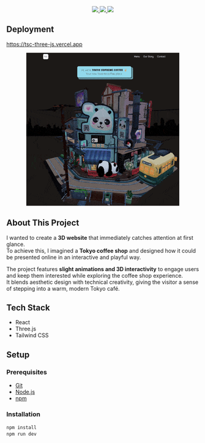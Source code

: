 <p align="center">
  <a href="https://reactjs.org/" target="_blank">
    <img src="https://img.shields.io/badge/React-20232A?style=for-the-badge&logo=react&logoColor=61DAFB" />
  </a>
  <a href="https://threejs.org/" target="_blank">
    <img src="https://img.shields.io/badge/Three.js-000000?style=for-the-badge&logo=three.js&logoColor=white" />
  </a>
  <a href="https://tailwindcss.com/" target="_blank">
    <img src="https://img.shields.io/badge/Tailwind_CSS-06B6D4?style=for-the-badge&logo=tailwindcss&logoColor=white" />
  </a>
</p>

## Deployment

<a href="https://tsc-three-js.vercel.app/" target="_blank">
  <p>https://tsc-three-js.vercel.app</p>
</a>
<div align="center">
   <img src="public/demo/tsc-main.gif" alt='gif of deployed site' />
</div>

## About This Project

I wanted to create a **3D website** that immediately catches attention at first glance.  
To achieve this, I imagined a **Tokyo coffee shop** and designed how it could be presented online in an interactive and playful way.

The project features **slight animations and 3D interactivity** to engage users and keep them interested while exploring the coffee shop experience.  
It blends aesthetic design with technical creativity, giving the visitor a sense of stepping into a warm, modern Tokyo café.

## Tech Stack

<ul>
  <li>React</li>
  <li>Three.js</li>
  <li>Tailwind CSS</li>
</ul>

## Setup

### Prerequisites

<ul>
<li><a href="https://git-scm.com/" rel="nofollow">Git</a></li>
<li><a href="https://nodejs.org/en" rel="nofollow">Node.js</a></li>
<li><a href="https://www.npmjs.com/" rel="nofollow">npm</a></li>
</ul>

### Installation

```sh
npm install
npm run dev
```
